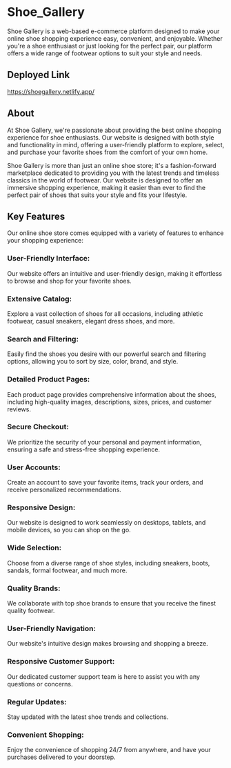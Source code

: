 # Shoe_Gallery

Shoe Gallery is a web-based e-commerce platform designed to make your online shoe shopping experience easy, convenient, and enjoyable. Whether you're a shoe enthusiast or just looking for the perfect pair, our platform offers a wide range of footwear options to suit your style and needs.

## Deployed Link

https://shoegallery.netlify.app/

## About

At Shoe Gallery, we're passionate about providing the best online shopping experience for shoe enthusiasts. Our website is designed with both style and functionality in mind, offering a user-friendly platform to explore, select, and purchase your favorite shoes from the comfort of your own home. 

Shoe Gallery is more than just an online shoe store; it's a fashion-forward marketplace dedicated to providing you with the latest trends and timeless classics in the world of footwear. Our website is designed to offer an immersive shopping experience, making it easier than ever to find the perfect pair of shoes that suits your style and fits your lifestyle.

## Key Features

Our online shoe store comes equipped with a variety of features to enhance your shopping experience:

### User-Friendly Interface:
Our website offers an intuitive and user-friendly design, making it effortless to browse and shop for your favorite shoes.

### Extensive Catalog:
Explore a vast collection of shoes for all occasions, including athletic footwear, casual sneakers, elegant dress shoes, and more.

### Search and Filtering:
Easily find the shoes you desire with our powerful search and filtering options, allowing you to sort by size, color, brand, and style.

### Detailed Product Pages:
Each product page provides comprehensive information about the shoes, including high-quality images, descriptions, sizes, prices, and customer reviews.

### Secure Checkout:
We prioritize the security of your personal and payment information, ensuring a safe and stress-free shopping experience.

### User Accounts:
Create an account to save your favorite items, track your orders, and receive personalized recommendations.

### Responsive Design:
Our website is designed to work seamlessly on desktops, tablets, and mobile devices, so you can shop on the go.

### Wide Selection:
Choose from a diverse range of shoe styles, including sneakers, boots, sandals, formal footwear, and much more.

### Quality Brands:
We collaborate with top shoe brands to ensure that you receive the finest quality footwear.

### User-Friendly Navigation:
Our website's intuitive design makes browsing and shopping a breeze.

### Responsive Customer Support:
Our dedicated customer support team is here to assist you with any questions or concerns.

### Regular Updates:
Stay updated with the latest shoe trends and collections.

### Convenient Shopping:
Enjoy the convenience of shopping 24/7 from anywhere, and have your purchases delivered to your doorstep.
